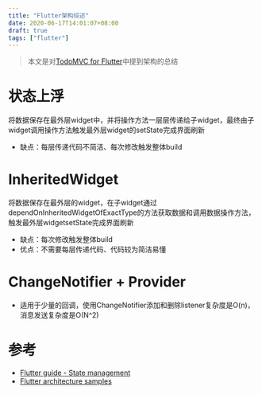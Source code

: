 ```yaml
---
title: "Flutter架构综述"
date: 2020-06-17T14:01:07+08:00
draft: true
tags: ["flutter"]
---
```

>本文是对[TodoMVC for Flutter](https://github.com/brianegan/flutter_architecture_samples)中提到架构的总结

# 状态上浮
将数据保存在最外层widget中，并将操作方法一层层传递给子widget，最终由子widget调用操作方法触发最外层widget的setState完成界面刷新
* 缺点：每层传递代码不简洁、每次修改触发整体build
  
# InheritedWidget
将数据保存在最外层的widget，在子widget通过dependOnInheritedWidgetOfExactType的方法获取数据和调用数据操作方法，触发最外层widgetsetState完成界面刷新
* 缺点：每次修改触发整体build
* 优点：不需要每层传递代码、代码较为简洁易懂

# ChangeNotifier + Provider
* 适用于少量的回调，使用ChangeNotifier添加和删除listener复杂度是O(n)，消息发送复杂度是O(N^2)

# 参考
* [Flutter guide - State management](https://flutter.dev/docs/development/data-and-backend/state-mgmt/intro)
* [Flutter architecture samples](https://github.com/brianegan/flutter_architecture_samples)